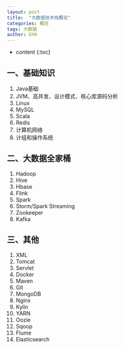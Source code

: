 ```yaml
---
layout: post
title:  "大数据技术栈概览"
categories: 概览
tags: 大数据
author: GYH
---
```


* content
{:toc}
## 一、基础知识

1. Java基础
2. JVM、高并发、设计模式、核心库源码分析
3. Linux
4. MySQL
5. Scala
6. Redis
7. 计算机网络
8. 计组和操作系统

## 二、大数据全家桶

1. Hadoop
2. Hive
3. Hbase
4. Flink
5. Spark
6. Storm/Spark Streaming
7. Zookeeper
8. Kafka

## 三、其他

1. XML
2. Tomcat
3. Servlet
4. Docker
5. Maven
6. Git
7. MongoDB
8. Nginx
9. Kylin
10. YARN
11. Oozie
12. Sqoop
13. Flume
14. Elasticsearch